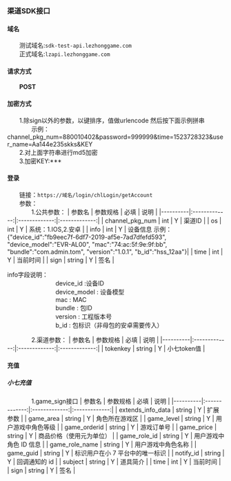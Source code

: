 ### 渠道SDK接口

#### 域名
&emsp;&emsp;测试域名:`sdk-test-api.lezhonggame.com` <br/>
&emsp;&emsp;正式域名:`lzapi.lezhonggame.com`

#### 请求方式
&emsp;&emsp;**POST**

#### 加密方式
&emsp;&emsp;1.除sign以外的参数，以键排序，值做urlencode 然后按下面示例拼串 <br/>
&emsp;&emsp;&emsp;&emsp;示例：channel_pkg_num=880010402&password=999999&time=1523728323&user_name=Aa144e235skks&KEY<br/>
&emsp;&emsp;2.对上面字符串进行md5加密 <br/>
&emsp;&emsp;3.加密KEY:*** <br/>

#### 登录
&emsp;&emsp;链接：`https://域名/login/chlLogin/getAccount` <br/>
&emsp;&emsp;参数：<br/>
&emsp;&emsp;&emsp;&emsp;1.公共参数：
 | 参数名   |      参数规格      | 必填   |      说明      |
 |----------|:-------------:|:-------------:|:-------------:|
 | channel_pkg_num |  int |  Y |  渠道ID |
 | os |  int |  Y |  系统：1.IOS,2.安卓 |
 | info |  int |  Y |  设备信息 示例：{"device_id":"fb9eec7f-6df7-2019-af5e-7ad7dfefd593", "device_model":"EVR-AL00", "mac":"74:ac:5f:9e:9f:bb", "bundle":"com.admin.tom", "version":"1.0.1", "b_id":"hss_12aa"}|
 | time |  int |  Y |  当前时间 |
 | sign |  string |  Y |  签名 |
 
 info字段说明：<br/>
&emsp;&emsp;&emsp;&emsp;&emsp;&emsp;&emsp;&emsp;device_id :设备ID<br/>
&emsp;&emsp;&emsp;&emsp;&emsp;&emsp;&emsp;&emsp;device_model : 设备模型<br/>
&emsp;&emsp;&emsp;&emsp;&emsp;&emsp;&emsp;&emsp;mac : MAC<br/>
&emsp;&emsp;&emsp;&emsp;&emsp;&emsp;&emsp;&emsp;bundle : 包ID<br/>
&emsp;&emsp;&emsp;&emsp;&emsp;&emsp;&emsp;&emsp;version : 工程版本号<br/>
&emsp;&emsp;&emsp;&emsp;&emsp;&emsp;&emsp;&emsp;b_id : 包标识（非母包的安卓需要传入）<br/>
 
&emsp;&emsp;&emsp;&emsp;2.渠道参数： 
 | 参数名   |      参数规格      | 必填   |      说明      |
 |----------|:-------------:|:-------------:|:-------------:|
 | tokenkey |  string |  Y |  小七token值 |

#### 充值
##### 小七充值
&emsp;&emsp;&emsp;&emsp;1.game_sign接口
| 参数名   |      参数规格      | 必填   |      说明      |
 |----------|:-------------:|:-------------:|:-------------:|
 | extends_info_data |  string |  Y |  扩展参数 |
 | game_area |  string |  Y |  角色所在游戏区 |
 | game_level |  string |  Y | 用户游戏中角色等级 |
 | game_orderid |  string |  Y |  游戏订单号 |
 | game_price |  string |  Y |  商品价格（使用元为单位） |
 | game_role_id |  string |  Y |  用户游戏中角色 ID 信息 |
 | game_role_name |  string |  Y |  用户游戏中角色名称 |
 | game_guid |  string |  Y |  标识用户在小 7 平台中的唯一标识 |
 | notify_id |  string |  Y |  回调通知的 id |
 | subject |  string |  Y |  道具简介 |
 | time |  int |  Y |  当前时间 |
 | sign |  string |  Y |  签名 |
